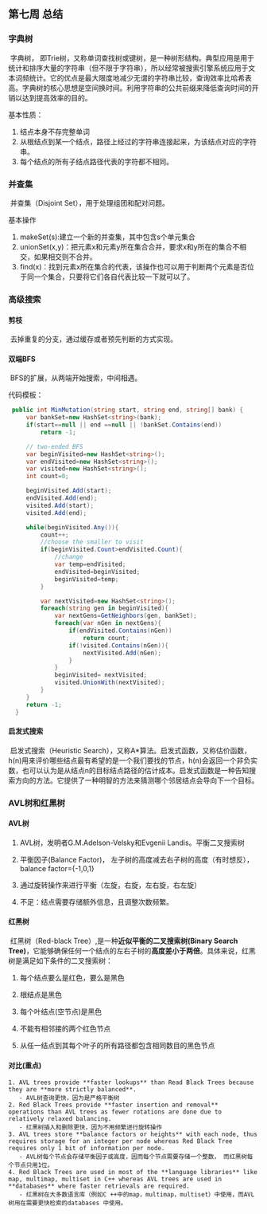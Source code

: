 ## 第七周 总结

### 字典树

​	字典树， 即Trie树，又称单词查找树或键树，是一种树形结构。典型应用是用于统计和排序大量的字符串（但不限于字符串），所以经常被搜索引擎系统应用于文本词频统计。它的优点是最大限度地减少无谓的字符串比较，查询效率比哈希表高。字典树的核心思想是空间换时间。利用字符串的公共前缀来降低查询时间的开销以达到提高效率的目的。

基本性质：

1. 结点本身不存完整单词
2. 从根结点到某一个结点，路径上经过的字符串连接起来，为该结点对应的字符串。
3. 每个结点的所有子结点路径代表的字符都不相同。

### 并查集

​	并查集（Disjoint Set），用于处理组团和配对问题。

基本操作

1. makeSet(s):建立一个新的并查集，其中包含s个单元集合
2. unionSet(x,y)：把元素x和元素y所在集合合并，要求x和y所在的集合不相交，如果相交则不合并。
3. find(x)：找到元素x所在集合的代表，该操作也可以用于判断两个元素是否位于同一个集合，只要将它们各自代表比较一下就可以了。

### 高级搜索

#### 剪枝

​	去掉重复的分支，通过缓存或者预先判断的方式实现。

#### 双端BFS

​	BFS的扩展，从两端开始搜索，中间相遇。

代码模板：

```c#
 public int MinMutation(string start, string end, string[] bank) {
     var bankSet=new HashSet<string>(bank);
     if(start==null || end ==null || !bankSet.Contains(end))
         return -1;

     // two-ended BFS
     var beginVisited=new HashSet<string>();
     var endVisited=new HashSet<string>();
     var visited=new HashSet<string>();
     int count=0;

     beginVisited.Add(start);
     endVisited.Add(end);
     visited.Add(start);
     visited.Add(end);

     while(beginVisited.Any()){
         count++;
         //choose the smaller to visit
         if(beginVisited.Count>endVisited.Count){
             //change
             var temp=endVisited;
             endVisited=beginVisited;
             beginVisited=temp;
         }

         var nextVisited=new HashSet<string>();
         foreach(string gen in beginVisited){
             var nextGens=GetNeighbors(gen, bankSet);
             foreach(var nGen in nextGens){
                 if(endVisited.Contains(nGen))
                     return count;
                 if(!visited.Contains(nGen)){
                     nextVisited.Add(nGen);
                 }
             }
             beginVisited= nextVisited;
             visited.UnionWith(nextVisited);
         }
     }
     return -1;
  }
```



#### 启发式搜索

​	启发式搜索（Heuristic Search），又称A*算法。启发式函数，又称估价函数，h(n)用来评价哪些结点最有希望的是一个我们要找的节点，h(n)会返回一个非负实数，也可以认为是从结点n的目标结点路径的估计成本。启发式函数是一种告知搜索方向的方法。它提供了一种明智的方法来猜测哪个邻居结点会导向下一个目标。

### AVL树和红黑树

#### AVL树

1. AVL树，发明者G.M.Adelson-Velsky和Evgenii Landis。平衡二叉搜索树

2. 平衡因子(Balance Factor)， 左子树的高度减去右子树的高度（有时想反），balance factor={-1,0,1}
3. 通过旋转操作来进行平衡（左旋，右旋，左右旋，右左旋）
4. 不足：结点需要存储额外信息，且调整次数频繁。

#### 红黑树

​	红黑树（Red-black Tree）,是一种**近似平衡的二叉搜索树(Binary Search Tree)**，它能够确保任何一个结点的左右子树的**高度差小于两倍**。具体来说，红黑树是满足如下条件的二叉搜索树：

1. 每个结点要么是红色，要么是黑色

2. 根结点是黑色
3. 每个叶结点(空节点)是黑色
4. 不能有相邻接的两个红色节点
5. 从任一结点到其每个叶子的所有路径都包含相同数目的黑色节点

#### 对比(重点)

   	1. AVL trees provide **faster lookups** than Read Black Trees because they are **more strictly balanced**.
       - AVL树查询更快，因为是严格平衡树
   	2. Red Black Trees provide **faster insertion and removal**  operations than AVL trees as fewer rotations are done due to relatively relaxed balancing.
       - 红黑树插入和删除更快，因为不用频繁进行旋转操作
   	3. AVL trees store **balance factors or heights** with each node, thus requires storage for an integer per node whereas Red Black Tree requires only 1 bit of information per node.
       - AVL树每个节点会存储平衡因子或高度，因而每个节点需要存储一个整数， 而红黑树每个节点只用1位。
   	4. Red Black Trees are used in most of the **language libraries** like map, multimap, multiset in C++ whereas AVL trees are used in **databases** where faster retrievals are required.
       - 红黑树在大多数语言库（例如C ++中的map，multimap，multiset）中使用，而AVL树用在需要更快检索的databases 中使用。